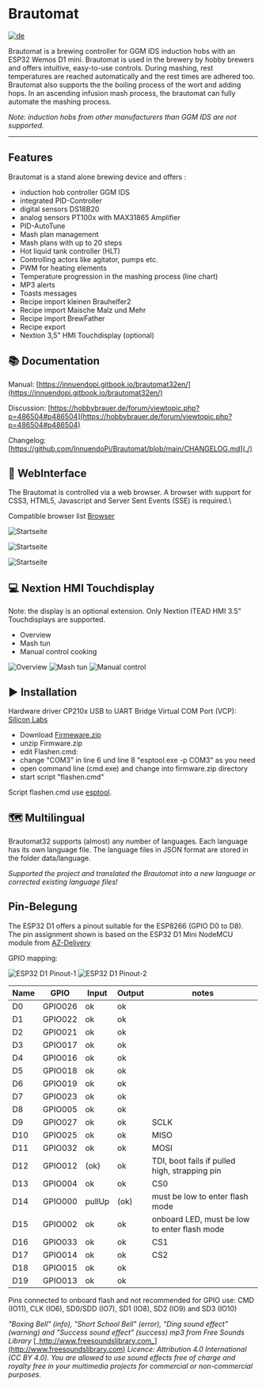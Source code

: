 # Brautomat

[![de](https://img.shields.io/badge/lang-de-green.svg)](https://raw.githubusercontent.com/InnuendoPi/Brautomat32/main/README.md)

Brautomat is a brewing controller for GGM IDS induction hobs with an ESP32 Wemos D1 mini. Brautomat is used in the brewery by hobby brewers and offers intuitive, easy-to-use controls. During mashing, rest temperatures are reached automatically and the rest times are adhered too. Brautomat also supports the the boiling process of the wort and adding hops. In an ascending infusion mash process, the brautomat can fully automate the mashing process.

_Note: induction hobs from other manufacturers than GGM IDS are not supported._

***

## Features

Brautomat is a stand alone brewing device and offers :

* induction hob controller GGM IDS
* integrated PID-Controller
* digital sensors DS18B20
* analog sensors PT100x with MAX31865 Amplifier
* PID-AutoTune
* Mash plan management
* Mash plans with up to 20 steps
* Hot liquid tank controller (HLT)
* Controlling actors like agitator, pumps etc.
* PWM for heating elements
* Temperature progression in the mashing process (line chart)
* MP3 alerts
* Toasts messages
* Recipe import kleinen Brauhelfer2
* Recipe import Maische Malz und Mehr
* Recipe import BrewFather
* Recipe export
* Nextion 3,5" HMI Touchdisplay (optional)

## 📚 Documentation

Manual: [https://innuendopi.gitbook.io/brautomat32en/](https://innuendopi.gitbook.io/brautomat32en/)

Discussion: [https://hobbybrauer.de/forum/viewtopic.php?p=486504#p486504](https://hobbybrauer.de/forum/viewtopic.php?p=486504#p486504)

Changelog: [https://github.com/InnuendoPi/Brautomat/blob/main/CHANGELOG.md](./)

## 📰 WebInterface

The Brautomat is controlled via a web browser. A browser with support for CSS3, HTML5, Javascript and Server Sent Events (SSE) is required.\\

Compatible browser list [Browser](https://developer.mozilla.org/en-US/docs/Web/API/Server-sent\_events/Using\_server-sent\_events#browser\_compatibility)

![Startseite](docs/img/brautomat.jpg)

![Startseite](docs/img/IDS-AutoTune-Ziel.jpg)

![Startseite](docs/img/brautomat-2.jpg)

## 💻 Nextion HMI Touchdisplay

Note: the display is an optional extension. Only Nextion ITEAD HMI 3.5" Touchdisplays are supported.

* Overview
* Mash tun
* Manual control cooking

![Overview](docs/img/kettlepage-sm.jpg) ![Mash tun](docs/img/brewpage-sm.jpg) ![Manual control](docs/img/induction-mode-sm.jpg)

## ▶️ Installation

Hardware driver CP210x USB to UART Bridge Virtual COM Port (VCP): [Silicon Labs](https://www.silabs.com/developers/usb-to-uart-bridge-vcp-drivers?tab=downloads)

* Download [Firmeware.zip](tools/Firmware.zip)
* unzip Firmware.zip
* edit Flashen.cmd:
* change "COM3" in line 6 und line 8 "esptool.exe -p COM3" as you need
* open command line (cmd.exe) and change into firmware.zip directory
* start script "flashen.cmd"

Script flashen.cmd use [esptool](https://github.com/espressif/esptool).

## 🗺️ Multilingual

Brautomat32 supports (almost) any number of languages. Each language has its own language file. The language files in JSON format are stored in the folder data/language.

_Supported the project and translated the Brautomat into a new language or corrected existing language files!_

## Pin-Belegung

The ESP32 D1 offers a pinout suitable for the ESP8266 (GPIO D0 to D8). The pin assignment shown is based on the ESP32 D1 Mini NodeMCU module from [AZ-Delivery](https://www.az-delivery.de/products/esp32-d1-mini)

GPIO mapping:

![ESP32 D1 Pinout-1](docs/img/ESP32-D1.pinout-1.jpg) ![ESP32 D1 Pinout-2](docs/img/ESP32-D1.pinout-2.jpg)

| Name | GPIO    | Input  | Output | notes                                         |
| ---- | ------- | ------ | ------ | --------------------------------------------- |
| D0   | GPIO026 | ok     | ok     |                                               |
| D1   | GPIO022 | ok     | ok     |                                               |
| D2   | GPIO021 | ok     | ok     |                                               |
| D3   | GPIO017 | ok     | ok     |                                               |
| D4   | GPIO016 | ok     | ok     |                                               |
| D5   | GPIO018 | ok     | ok     |                                               |
| D6   | GPIO019 | ok     | ok     |                                               |
| D7   | GPIO023 | ok     | ok     |                                               |
| D8   | GPIO005 | ok     | ok     |                                               |
| D9   | GPIO027 | ok     | ok     | SCLK                                          |
| D10  | GPIO025 | ok     | ok     | MISO                                          |
| D11  | GPIO032 | ok     | ok     | MOSI                                          |
| D12  | GPIO012 | (ok)   | ok     | TDI, boot fails if pulled high, strapping pin |
| D13  | GPIO004 | ok     | ok     | CS0                                           |
| D14  | GPIO000 | pullUp | (ok)   | must be low to enter flash mode               |
| D15  | GPIO002 | ok     | ok     | onboard LED, must be low to enter flash mode  |
| D16  | GPIO033 | ok     | ok     | CS1                                           |
| D17  | GPIO014 | ok     | ok     | CS2                                           |
| D18  | GPIO015 | ok     | ok     |                                               |
| D19  | GPIO013 | ok     | ok     |                                               |

Pins connected to onboard flash and not recommended for GPIO use: CMD (IO11), CLK (IO6), SD0/SDD (IO7), SD1 (IO8), SD2 (IO9) and SD3 (IO10)

_"Boxing Bell" (info), "Short School Bell" (error), "Ding sound effect" (warning) and "Success sound effect" (success) mp3 from Free Sounds Library_ [_http://www.freesoundslibrary.com_](http://www.freesoundslibrary.com) _Licence: Attribution 4.0 International (CC BY 4.0). You are allowed to use sound effects free of charge and royalty free in your multimedia projects for commercial or non-commercial purposes._
